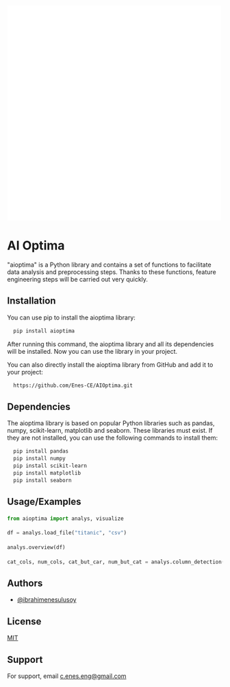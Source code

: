 
![Logo](logo.png)

# AI Optima

"aioptima" is a Python library and contains a set of functions to facilitate data analysis and preprocessing steps. Thanks to these functions, feature engineering steps will be carried out very quickly.


## Installation

You can use pip to install the aioptima library:

```bash
  pip install aioptima
```

After running this command, the aioptima library and all its dependencies will be installed. Now you can use the library in your project.

You can also directly install the aioptima library from GitHub and add it to your project:
    
```bash
  https://github.com/Enes-CE/AIOptima.git
```
## Dependencies

The aioptima library is based on popular Python libraries such as pandas, numpy, scikit-learn, matplotlib and seaborn. These libraries must exist. If they are not installed, you can use the following commands to install them:

```bash
  pip install pandas 
  pip install numpy
  pip install scikit-learn
  pip install matplotlib 
  pip install seaborn
```

## Usage/Examples

```python
from aioptima import analys, visualize

df = analys.load_file("titanic", "csv")

analys.overview(df)

cat_cols, num_cols, cat_but_car, num_but_cat = analys.column_detection(df)
```


## Authors

- [@ibrahimenesulusoy](https://github.com/Enes-CE)


## License

[MIT](https://choosealicense.com/licenses/mit/)


## Support

For support, email c.enes.eng@gmail.com

